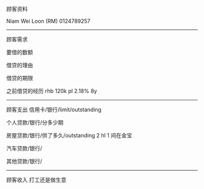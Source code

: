 顾客资料

Niam Wei Loon (RM) 0124789257

-----------------
顾客需求


要借的数额

借贷的理由

借贷的期限

之前借贷的经历
rhb 120k pl
2.18% 8y


--------------
顾客支出
信用卡/银行/limit/outstanding


个人贷款/银行/分多少期

房屋贷款/银行/供了多久/outstanding
2 hl
1 间在金宝

汽车贷款/银行/


其他贷款/银行/

-----------
顾客收入
打工还是做生意

